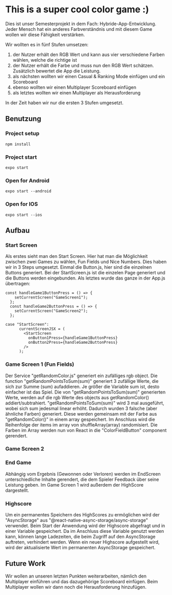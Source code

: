 # This is a super cool color game :)
Dies ist unser Semesterprojekt in dem Fach: Hybride-App-Entwicklung.
Jeder Mensch hat ein anderes Farbverständnis und mit diesem Game wollen wir diese Fähigkeit verstärken. 

Wir wollten es in fünf Stufen umsetzen: 
1. der Nutzer erhält den RGB Wert und kann aus vier verschiedene Farben wählen, welche die richtige ist
2. der Nutzer erhält die Farbe und muss nun den RGB Wert schätzen. Zusätzlich bewertet die App die Leistung.
3. als nächsten wollten wir einen Casual & Ranking Mode einfügen und ein Scoreboard
4. ebenso wollten wir einen Multiplayer Scoreboard einfügen 
5. als letztes wollten wir einen Multiplayer als Herausforderung

In der Zeit haben wir nur die ersten 3 Stufen umgesetzt. 

## Benutzung
### Project setup
```
npm install
```
### Project start
```
expo start
```
### Open for Android
```
expo start --android
```
### Open for IOS
```
expo start --ios
```
## Aufbau
### Start Screen
Als erstes sieht man den Start Screen. Hier hat man die Möglichkeit zwischen zwei Games zu wählen, Fun Fields und Nice Numbers. 
Dies haben wir in 3 Steps umgesetzt.
Einmal die Button.js, hier sind die einzelnen Buttons generiert. Bei der StartScreen.js ist die einzelen Page generiert und die Buttons werden eingebunden. Als letztes wurde das ganze in der App.js übertragen: 
```
const handleGame1ButtonPress = () => {
    setCurrentScreen("GameScreen1");
  };
  const handleGame2ButtonPress = () => {
    setCurrentScreen("GameScreen2");
  };
```
```
case "StartScreen":
      currentScreenJSX = (
        <StartScreen
          onButton1Press={handleGame1ButtonPress}
          onButton2Press={handleGame2ButtonPress}
        />
      );
```
### Game Screen 1 (Fun Fields)
Der Service "getRandomColor.js" generiert ein zufälliges rgb object.
Die function "getRandomPointsToSum(sum)" generiert 3 zufällige Werte, die sich zur Summe (sum) aufaddieren.
Je größer die Variable sum ist, desto einfacher ist das Spiel.
Die von "getRandomPointsToSum(sum)" generierten Werte, werden auf die rgb Werte des objects aus getRandomColor() addiert/subtrahiert.
"getRandomPointsToSum(sum)" wird 3 mal ausgeführt, wobei sich sum jedesmal linear erhöht.
Dadurch wurden 3 falsche (aber ähnliche Farben) generiert. Diese werden gemeinsam mit der Farbe aus "getRandomColor()" in einem array gespeichert.
Im Anschluss wird die Reihenfolge der items im array von shuffleArray(array) randomisiert.
Die Farben im Array werden nun von React in die "ColorFieldButton" component gerendert.

### Game Screen 2
### End Game
Abhängig vom Ergebnis (Gewonnen oder Verloren) werden im EndScreen unterschiedliche Inhalte gerendert, die dem Spieler Feedback über seine Leistung geben.
Im Game Screen 1 wird außerdem der HighScore dargestellt.
### Highscore
Um ein permanentes Speichern des HighScores zu ermöglichen wird der "AsyncStorage" aus "@react-native-async-storage/async-storage" verwendet.
Beim Start der Anwendung wird der Highscore abgefragt und in einer Variable gespeichert. Da im Anschluss diese Variable genutzt werden kann, können lange Ladezeiten, die beim Zugriff auf den AsyncStorage auftreten, verhindert werden. Wenn ein neuer Highscore aufgestellt wird, wird der aktualisierte Wert im permanenten AsyncStorage gespeichert.
## Future Work 
Wir wollen an unseren letzten Punkten weiterarbeiten, nämlich den Multiplayer einführen und das dazugehörige Scoreboard einfügen. Beim Multiplayer wollen wir dann noch die Herausforderung hinzufügen.

